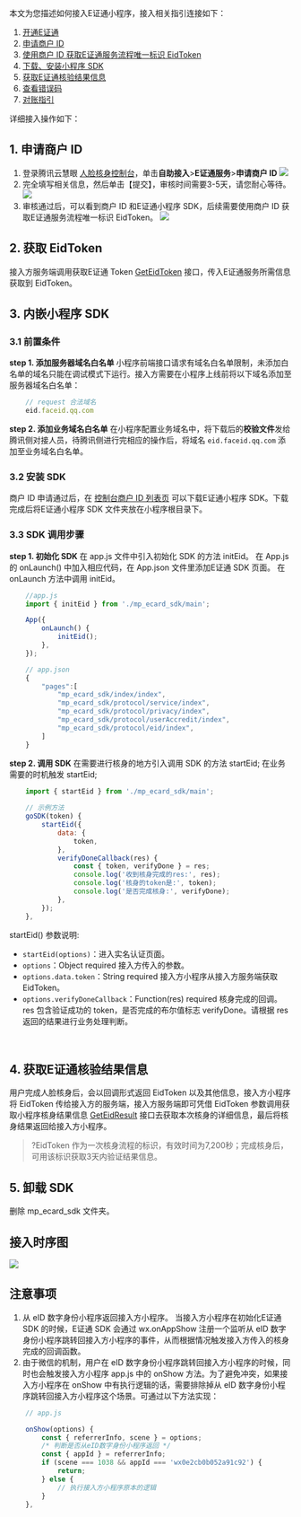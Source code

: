 本文为您描述如何接入E证通小程序，接入相关指引连接如下：
1. [开通E证通](https://cloud.tencent.com/document/product/1007/56642)
2. [申请商户 ID](#spang)
3. [使用商户 ID 获取E证通服务流程唯一标识 EidToken](#eidtoken)
4. [下载、安装小程序 SDK](#anzhuangsdk)
5. [获取E证通核验结果信息](#jieguo)
6. [查看错误码](https://cloud.tencent.com/document/product/1007/47912)
7. [对账指引](https://cloud.tencent.com/document/product/1007/51816)

详细接入操作如下：

[](id:spang)
## 1. 申请商户 ID
1. 登录腾讯云慧眼 [人脸核身控制台](https://console.cloud.tencent.com/faceid)，单击**自助接入**>**E证通服务**>**申请商户 ID**
![](https://main.qcloudimg.com/raw/ee9d314f001f83023b36145271fce756.png)
2. 完全填写相关信息，然后单击【提交】，审核时间需要3-5天，请您耐心等待。
![](https://main.qcloudimg.com/raw/e12378efadb253dc7aff8f9072fa6974.png)
3. 审核通过后，可以看到商户 ID 和E证通小程序 SDK，后续需要使用商户 ID 获取E证通服务流程唯一标识 EidToken。 
![](https://main.qcloudimg.com/raw/211207ec826e16180ee9e77b602bca7e.png)

[](id:eidtoken)
## 2. 获取 EidToken
接入方服务端调用获取E证通 Token [GetEidToken](https://cloud.tencent.com/document/product/1007/54089) 接口，传入E证通服务所需信息获取到 EidToken。



## 3. 内嵌小程序 SDK
### 3.1 前置条件
**step 1. 添加服务器域名白名单**
小程序前端接口请求有域名白名单限制，未添加白名单的域名只能在调试模式下运行。接入方需要在小程序上线前将以下域名添加至服务器域名白名单：
```javascript
    // request 合法域名
    eid.faceid.qq.com
```
**step 2. 添加业务域名白名单**
在小程序配置业务域名中，将下载后的**校验文件**发给腾讯侧对接人员，待腾讯侧进行完相应的操作后，将域名 `eid.faceid.qq.com` 添加至业务域名白名单。

[](id:anzhuangsdk)
### 3.2 安装 SDK
商户 ID 申请通过后，在 [控制台商户 ID 列表页](https://console.cloud.tencent.com/faceid/access?tab=eid) 可以下载E证通小程序 SDK。下载完成后将E证通小程序 SDK 文件夹放在小程序根目录下。

### 3.3 SDK 调用步骤

**step 1. 初始化 SDK**
在 app.js 文件中引入初始化 SDK 的方法 initEid。
在 App.js 的 onLaunch() 中加入相应代码，在 App.json 文件里添加E证通 SDK 页面。 
在 onLaunch 方法中调用 initEid。
```javascript
    //app.js
    import { initEid } from './mp_ecard_sdk/main';

    App({
        onLaunch() {
            initEid();
        },
    });

    // app.json
    {
        "pages":[
            "mp_ecard_sdk/index/index",
            "mp_ecard_sdk/protocol/service/index",
            "mp_ecard_sdk/protocol/privacy/index",
            "mp_ecard_sdk/protocol/userAccredit/index",
            "mp_ecard_sdk/protocol/eid/index",
        ]
    }
```

**step 2. 调用 SDK**
在需要进行核身的地方引入调用 SDK 的方法 startEid; 
在业务需要的时机触发 startEid; 
```javascript
    import { startEid } from './mp_ecard_sdk/main';
    
    // 示例方法
    goSDK(token) {
        startEid({
            data: {
                token,
            },
            verifyDoneCallback(res) {  
                const { token, verifyDone } = res;
                console.log('收到核身完成的res:', res);
                console.log('核身的token是:', token); 
                console.log('是否完成核身:', verifyDone);          
            },
        });
    },
```

startEid() 参数说明: 
- `startEid(options)`：进入实名认证页面。
- `options`：Object required 接入方传入的参数。        
- `options.data.token`：String required 接入方小程序从接入方服务端获取 EidToken。
- `options.verifyDoneCallback`：Function(res) required 核身完成的回调。res 包含验证成功的 token，是否完成的布尔值标志 verifyDone。请根据 res 返回的结果进行业务处理判断。

<br />

[](id:jieguo)
## 4. 获取E证通核验结果信息
用户完成人脸核身后，会以回调形式返回 EidToken 以及其他信息，接入方小程序将 EidToken 传给接入方的服务端，接入方服务端即可凭借 EidToken 参数调用获取小程序核身结果信息 [GetEidResult](https://cloud.tencent.com/document/product/1007/54090) 接口去获取本次核身的详细信息，最后将核身结果返回给接入方小程序。

> ?EidToken 作为一次核身流程的标识，有效时间为7,200秒；完成核身后，可用该标识获取3天内验证结果信息。


## 5. 卸载 SDK
删除 mp_ecard_sdk 文件夹。

## 接入时序图
![](https://main.qcloudimg.com/raw/fcbd379e372777fce6be99d651475898.png)


## 注意事项

1. 从 eID 数字身份小程序返回接入方小程序。
当接入方小程序在初始化E证通 SDK 的时候，E证通 SDK 会通过 wx.onAppShow 注册一个监听从 eID 数字身份小程序跳转回接入方小程序的事件，从而根据情况触发接入方传入的核身完成的回调函数。
2. 由于微信的机制，用户在 eID 数字身份小程序跳转回接入方小程序的时候，同时也会触发接入方小程序 app.js 中的 onShow 方法。为了避免冲突，如果接入方小程序在 onShow 中有执行逻辑的话，需要排除掉从 eID 数字身份小程序跳转回接入方小程序这个场景。可通过以下方法实现：
```javascript
    // app.js

    onShow(options) {
        const { referrerInfo, scene } = options;
        /* 判断是否从eID数字身份小程序返回 */
        const { appId } = referrerInfo;
        if (scene === 1038 && appId === 'wx0e2cb0b052a91c92') {
            return;
        } else {
            // 执行接入方小程序原本的逻辑
        }
    },

```
